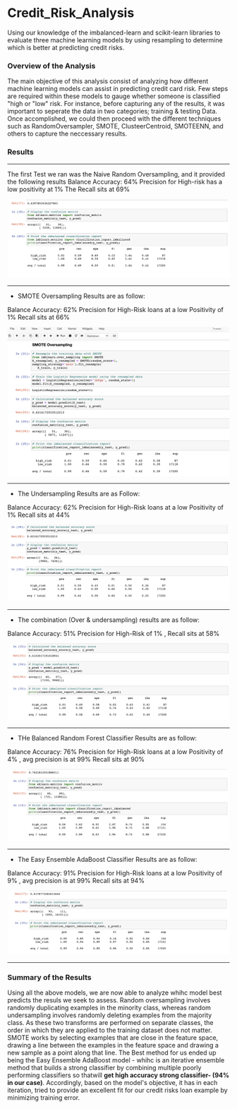 # Credit_Risk_Analysis
Using our knowledge of the imbalanced-learn and scikit-learn libraries to evaluate three machine learning models by using resampling to determine which is better at predicting credit risks.


### Overview of the Analysis

The main objective of this analysis consist of analyzing how different machine learning models can assist in predicting credit card risk. Few steps are required within these models to gauge whether someone is classified "high or "low" risk. For instance, before capturing any of the results, it was important to seperate the data in two categories; training & testing Data. Once accomplished, we could then proceed with the different techniques such as RandomOversampler, SMOTE, ClusteerCentroid, SMOTEENN, and others to capture the neccessary results. 

### Results
--------------------------------------------------------
The first Test we ran was the Naive Random Oversampling, and it provided the following results
Balance Accuracy: 64%
Precision for High-risk has a low positivity at 1%
The Recall sits at 69%

![alt text](img/Naive_oversampling.png)

-----------------------------------------------------------------------
* SMOTE Oversampling Results are as follow:

Balance Accuracy: 62%
Precision for High-Risk loans at a low Positivity of 1%
Recall sits at 66%

![alt text](img/SMOTE_oversampling_results.png)


-----------------------------------------------------------------------
* The Undersampling Results are as Follow:


Balance Accuracy: 62%
Precision for High-Risk loans at a low Positivity of 1%
Recall sits at 44%

![alt text](img/undersampling_results.png)


-----------------------------------------------------------------------

* The combination (Over & undersampling) results are as follow:

Balance Accuracy: 51%
Precision for High-Risk of 1% , 
Recall sits at 58%

![alt text](img/combination_over_under_sampling.png)

-----------------------------------------------------------------------

* THe Balanced Random Forest Classifier Results are as follow:

Balance Accuracy: 76%
Precision for High-Risk loans at a low Positivity of 4% , avg precision is at 99%
Recall sits at 90%

![alt text](img/balanced_random_forest_classifier.png)

----------------------------------------------------------------------

* The Easy Ensemble AdaBoost Classifier Results are as follow:

Balance Accuracy: 91%
Precision for High-Risk loans at a low Positivity of 9% , avg precision is at 99%
Recall sits at 94%

![alt text](img/easy_ensemble_adboost_classifier.png)

----------------------------------------------------------------------

### Summary of the Results

Using all the above models, we are now able to analyze whihc model best predicts the resuls we seek to assess. 
Random oversampling involves randomly duplicating examples in the minority class, whereas random undersampling involves randomly deleting examples from the majority class. As these two transforms are performed on separate classes, the order in which they are applied to the training dataset does not matter.
SMOTE works by selecting examples that are close in the feature space, drawing a line between the examples in the feature space and drawing a new sample as a point along that line.
The Best method for us ended up being the Easy Ensemble AdaBoost model - whihc is an iterative ensemble method that builds a strong classifier by combining multiple poorly performing classifiers so thatwill **get high accuracy strong classifier- (94% in our case)**. Accordingly, based on the model's objective, it has in each iteration, tried to provide an excellent fit for our credit risks loan example by minimizing training error. 
